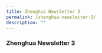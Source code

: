 ```yaml
---
title: Zhenghua Newsletter 3
permalink: /zhenghua-newsletter-3/
description: ""
---
```




### Zhenghua Newsletter 3